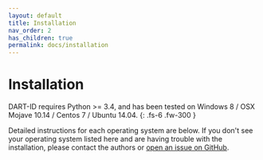```yaml
---
layout: default
title: Installation
nav_order: 2
has_children: true
permalink: docs/installation
---
```


# Installation

DART-ID requires Python >= 3.4, and has been tested on Windows 8 / OSX Mojave 10.14 / Centos 7 / Ubuntu 14.04. 
{: .fs-6 .fw-300 }

Detailed instructions for each operating system are below. If you don't see your operating system listed here and are having trouble with the installation, please contact the authors or [open an issue on GitHub](https://github.com/SlavovLab/DART-ID/issues).